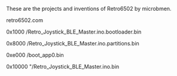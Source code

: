 These are the projects and inventions of Retro6502 by microbmen.

retro6502.com

0x1000 /Retro_Joystick_BLE_Master.ino.bootloader.bin

0x8000 /Retro_Joystick_BLE_Master.ino.partitions.bin

0xe000 /boot_app0.bin

0x10000 "/Retro_Joystick_BLE_Master.ino.bin

